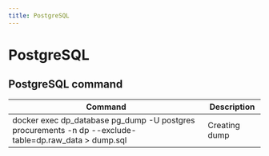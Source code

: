 ```yaml
---
title: PostgreSQL
---
```


# PostgreSQL

## PostgreSQL command

| Command | Description |
|----------------|----------|
| docker exec dp_database pg_dump -U postgres procurements -n dp --exclude-table=dp.raw_data > dump.sql | Creating dump |
